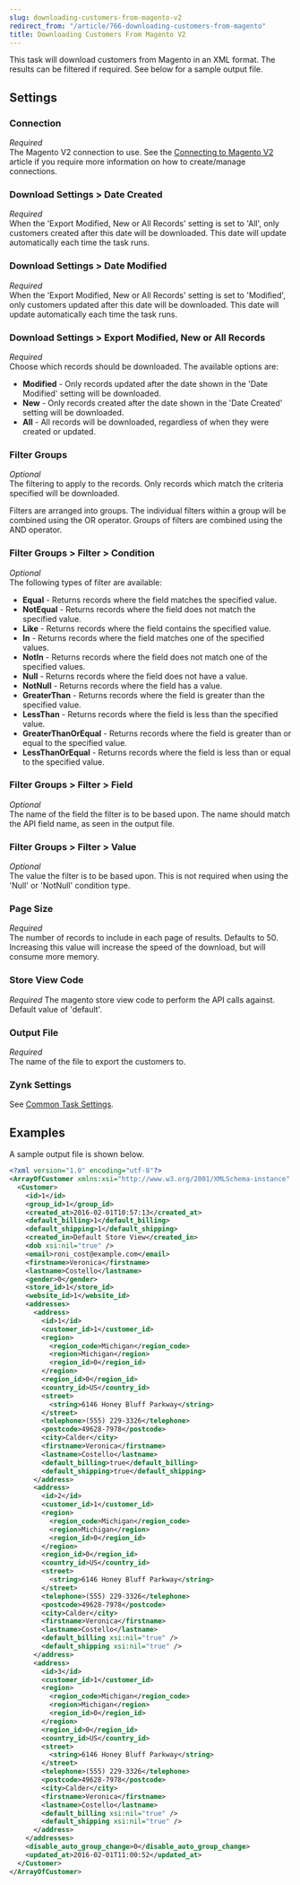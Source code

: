 ```yaml
---
slug: downloading-customers-from-magento-v2
redirect_from: "/article/766-downloading-customers-from-magento"
title: Downloading Customers From Magento V2
---
```

This task will download customers from Magento in an XML format. The results can be filtered if required. See below for a sample output file.

## Settings
### Connection
_Required_  
The Magento V2 connection to use. See the [Connecting to Magento V2](connecting-to-magento-v2) article if you require more information on how to create/manage connections.

### Download Settings > Date Created
_Required_  
When the 'Export Modified, New or All Records' setting is set to 'All', only customers created after this date will be downloaded. This date will update automatically each time the task runs.

### Download Settings > Date Modified
_Required_  
When the 'Export Modified, New or All Records' setting is set to 'Modified', only customers updated after this date will be downloaded. This date will update automatically each time the task runs.

### Download Settings > Export Modified, New or All Records
_Required_  
Choose which records should be downloaded. The available options are:

* __Modified__ - Only records updated after the date shown in the 'Date Modified' setting will be downloaded.
* __New__ - Only records created after the date shown in the 'Date Created' setting will be downloaded.
* __All__ - All records will be downloaded, regardless of when they were created or updated.

### Filter Groups
_Optional_  
The filtering to apply to the records. Only records which match the criteria specified will be downloaded.

Filters are arranged into groups. The individual filters within a group will be combined using the OR operator. Groups of filters are combined using the AND operator.

### Filter Groups > Filter > Condition
_Optional_  
The following types of filter are available:

* __Equal__ - Returns records where the field matches the specified value.
* __NotEqual__ - Returns records where the field does not match the specified value.
* __Like__ - Returns records where the field contains the specified value.
* __In__ - Returns records where the field matches one of the specified values.
* __NotIn__ - Returns records where the field does not match one of the specified values.
* __Null__ - Returns records where the field does not have a value.
* __NotNull__ - Returns records where the field has a value.
* __GreaterThan__ - Returns records where the field is greater than the specified value.
* __LessThan__ - Returns records where the field is less than the specified value.
* __GreaterThanOrEqual__ - Returns records where the field is greater than or equal to the specified value.
* __LessThanOrEqual__ - Returns records where the field is less than or equal to the specified value.

### Filter Groups > Filter > Field
_Optional_  
The name of the field the filter is to be based upon. The name should match the API field name, as seen in the output file.

### Filter Groups > Filter > Value
_Optional_  
The value the filter is to be based upon. This is not required when using the 'Null' or 'NotNull' condition type.

### Page Size
_Required_  
The number of records to include in each page of results. Defaults to 50. Increasing this value will increase the speed of the download, but will consume more memory.

### Store View Code
_Required_
The magento store view code to perform the API calls against. Default value of 'default'.

### Output File
_Required_  
The name of the file to export the customers to.

### Zynk Settings
See [Common Task Settings](common-task-settings).

## Examples
A sample output file is shown below.
```xml
<?xml version="1.0" encoding="utf-8"?>
<ArrayOfCustomer xmlns:xsi="http://www.w3.org/2001/XMLSchema-instance" xmlns:xsd="http://www.w3.org/2001/XMLSchema">
  <Customer>
    <id>1</id>
    <group_id>1</group_id>
    <created_at>2016-02-01T10:57:13</created_at>
    <default_billing>1</default_billing>
    <default_shipping>1</default_shipping>
    <created_in>Default Store View</created_in>
    <dob xsi:nil="true" />
    <email>roni_cost@example.com</email>
    <firstname>Veronica</firstname>
    <lastname>Costello</lastname>
    <gender>0</gender>
    <store_id>1</store_id>
    <website_id>1</website_id>
    <addresses>
      <address>
        <id>1</id>
        <customer_id>1</customer_id>
        <region>
          <region_code>Michigan</region_code>
          <region>Michigan</region>
          <region_id>0</region_id>
        </region>
        <region_id>0</region_id>
        <country_id>US</country_id>
        <street>
          <string>6146 Honey Bluff Parkway</string>
        </street>
        <telephone>(555) 229-3326</telephone>
        <postcode>49628-7978</postcode>
        <city>Calder</city>
        <firstname>Veronica</firstname>
        <lastname>Costello</lastname>
        <default_billing>true</default_billing>
        <default_shipping>true</default_shipping>
      </address>
      <address>
        <id>2</id>
        <customer_id>1</customer_id>
        <region>
          <region_code>Michigan</region_code>
          <region>Michigan</region>
          <region_id>0</region_id>
        </region>
        <region_id>0</region_id>
        <country_id>US</country_id>
        <street>
          <string>6146 Honey Bluff Parkway</string>
        </street>
        <telephone>(555) 229-3326</telephone>
        <postcode>49628-7978</postcode>
        <city>Calder</city>
        <firstname>Veronica</firstname>
        <lastname>Costello</lastname>
        <default_billing xsi:nil="true" />
        <default_shipping xsi:nil="true" />
      </address>
      <address>
        <id>3</id>
        <customer_id>1</customer_id>
        <region>
          <region_code>Michigan</region_code>
          <region>Michigan</region>
          <region_id>0</region_id>
        </region>
        <region_id>0</region_id>
        <country_id>US</country_id>
        <street>
          <string>6146 Honey Bluff Parkway</string>
        </street>
        <telephone>(555) 229-3326</telephone>
        <postcode>49628-7978</postcode>
        <city>Calder</city>
        <firstname>Veronica</firstname>
        <lastname>Costello</lastname>
        <default_billing xsi:nil="true" />
        <default_shipping xsi:nil="true" />
      </address>
    </addresses>
    <disable_auto_group_change>0</disable_auto_group_change>
    <updated_at>2016-02-01T11:00:52</updated_at>
  </Customer>
</ArrayOfCustomer>
```
